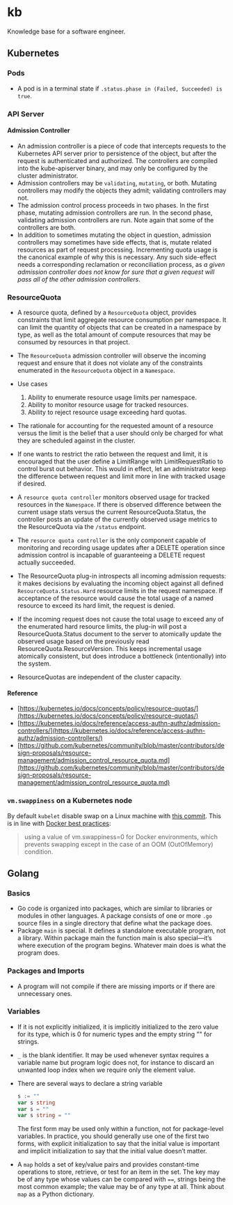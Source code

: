 # kb

Knowledge base for a software engineer.

## Kubernetes

### Pods

- A pod is in a terminal state if `.status.phase in (Failed, Succeeded) is true`.

### API Server

#### Admission Controller

- An admission controller is a piece of code that intercepts requests to the Kubernetes API server prior to persistence of the object, but after the request is authenticated and authorized. The controllers are compiled into the kube-apiserver binary, and may only be configured by the cluster administrator.
- Admission controllers may be `validating`, `mutating`, or both. Mutating controllers may modify the objects they admit; validating controllers may not.
- The admission control process proceeds in two phases. In the first phase, mutating admission controllers are run. In the second phase, validating admission controllers are run. Note again that some of the controllers are both.
- In addition to sometimes mutating the object in question, admission controllers may sometimes have side effects, that is, mutate related resources as part of request processing. Incrementing quota usage is the canonical example of why this is necessary. Any such side-effect needs a corresponding reclamation or reconciliation process, as _a given admission controller does not know for sure that a given request will pass all of the other admission controllers_.

### ResourceQuota

- A resource quota, defined by a `ResourceQuota` object, provides constraints that limit aggregate resource consumption per namespace. It can limit the quantity of objects that can be created in a namespace by type, as well as the total amount of compute resources that may be consumed by resources in that project.
- The `ResourceQuota` admission controller will observe the incoming request and ensure that it does not violate any of the constraints enumerated in the `ResourceQuota` object in a `Namespace`.
- Use cases

  1. Ability to enumerate resource usage limits per namespace.
  1. Ability to monitor resource usage for tracked resources.
  1. Ability to reject resource usage exceeding hard quotas.

- The rationale for accounting for the requested amount of a resource versus the limit is the belief that a user should only be charged for what they are scheduled against in the cluster.
- If one wants to restrict the ratio between the request and limit, it is encouraged that the user define a LimitRange with LimitRequestRatio to control burst out behavior. This would in effect, let an administrator keep the difference between request and limit more in line with tracked usage if desired.
- A `resource quota controller` monitors observed usage for tracked resources in the `Namespace`. If there is observed difference between the current usage stats versus the current ResourceQuota.Status, the controller posts an update of the currently observed usage metrics to the ResourceQuota via the `/status` endpoint.
- The `resource quota controller` is the only component capable of monitoring and recording usage updates after a DELETE operation since admission control is incapable of guaranteeing a DELETE request actually succeeded.
- The ResourceQuota plug-in introspects all incoming admission requests: it makes decisions by evaluating the incoming object against all defined `ResourceQuota.Status.Hard` resource limits in the request namespace. If acceptance of the resource would cause the total usage of a named resource to exceed its hard limit, the request is denied.
- If the incoming request does not cause the total usage to exceed any of the enumerated hard resource limits, the plug-in will post a ResourceQuota.Status document to the server to atomically update the observed usage based on the previously read ResourceQuota.ResourceVersion. This keeps incremental usage atomically consistent, but does introduce a bottleneck (intentionally) into the system.
- ResourceQuotas are independent of the cluster capacity.

#### Reference

- [https://kubernetes.io/docs/concepts/policy/resource-quotas/](https://kubernetes.io/docs/concepts/policy/resource-quotas/)
- [https://kubernetes.io/docs/reference/access-authn-authz/admission-controllers/](https://kubernetes.io/docs/reference/access-authn-authz/admission-controllers/)
- [https://github.com/kubernetes/community/blob/master/contributors/design-proposals/resource-management/admission_control_resource_quota.md](https://github.com/kubernetes/community/blob/master/contributors/design-proposals/resource-management/admission_control_resource_quota.md)

### `vm.swappiness` on a Kubernetes node

By default `kubelet` disable swap on a Linux machine with [this commit](https://github.com/kubernetes/kubernetes/commit/f4edaf2b8c32463d6485e2c12b7fd776aef948bc). This is in line with [Docker best practices](https://success.docker.com/article/node-using-swap-memory-instead-of-host-memory):

> using a value of vm.swappiness=0 for Docker environments, which prevents swapping except in the case of an OOM (OutOfMemory) condition.

## Golang

### Basics

- Go code is organized into packages, which are similar to libraries or modules in other languages. A package consists of one or more `.go` source files in a single directory that define what the package does.
- Package `main` is special. It defines a standalone executable program, not a library. Within package main the function main is also special—it’s where execution of the program begins. Whatever main does is what the program does.

### Packages and Imports

- A program will not compile if there are missing imports or if there are unnecessary ones.

### Variables

- If it is not explicitly initialized, it is implicitly initialized to the zero value for its type, which is 0 for numeric types and the empty string "" for strings.
- `_` is the blank identifier. It may be used whenever syntax requires a variable name but program logic does not, for instance to discard an unwanted loop index when we require only the element value.
- There are several ways to declare a string variable

  ```go
  s := ""
  var s string
  var s = ""
  var s string = ""
  ```

  The first form may be used only within a function, not for package-level variables. In practice, you should generally use one of the first two forms, with explicit initialization to say that the initial value is important and implicit initialization to say that the initial value doesn’t matter.
- A `map` holds a set of key/value pairs and provides constant-time operations to store, retrieve, or test for an item in the set. The key may be of any type whose values can be compared with `==`, strings being the most common example; the value may be of any type at all. Think about `map` as a Python dictionary.